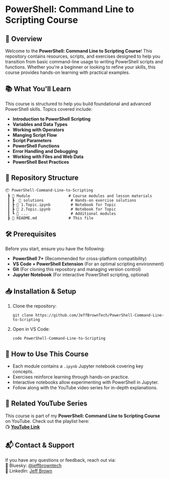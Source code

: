 # **PowerShell: Command Line to Scripting Course**

## **📌 Overview**
Welcome to the **PowerShell: Command Line to Scripting Course**! This repository contains resources, scripts, and exercises designed to help you transition from basic command-line usage to writing PowerShell scripts and functions. Whether you're a beginner or looking to refine your skills, this course provides hands-on learning with practical examples.

## **📚 What You'll Learn**
This course is structured to help you build foundational and advanced PowerShell skills. Topics covered include:

- **Introduction to PowerShell Scripting**
- **Variables and Data Types**
- **Working with Operators**
- **Manging Script Flow**
- **Script Parameters**
- **PowerShell Functions**
- **Error Handling and Debugging**
- **Working with Files and Web Data**
- **PowerShell Best Practices**

## **📂 Repository Structure**
```
📦 PowerShell-Command-Line-to-Scripting
 ┣ 📂 Module                 # Course modules and lesson materials
 ┃ ┣  📂 solutions            # Hands-on exercise solutions
 ┃ ┣ 📜 1.Topic.ipynb         # Notebook for Topic
 ┃ ┣ 📜 2.Topic.ipynb         # Notebook for Topic
 ┃ ┗ 📜 ...                   # Additional modules
 ┣ 📜 README.md              # This file
```

## **🛠 Prerequisites**
Before you start, ensure you have the following:

- **PowerShell 7+** (Recommended for cross-platform compatibility)  
- **VS Code + PowerShell Extension** (For an optimal scripting environment)  
- **Git** (For cloning this repository and managing version control)  
- **Jupyter Notebook** (For interactive PowerShell scripting, optional)

## **📥 Installation & Setup**
1. Clone the repository:
   ```
   git clone https://github.com/JeffBrownTech/PowerShell-Command-Line-to-Scripting
   ```
2. Open in VS Code:
   ```
   code PowerShell-Command-Line-to-Scripting
   ```

## **📝 How to Use This Course**
- Each module contains a `.ipynb` Jupyter notebook covering key concepts.
- Exercises reinforce learning through hands-on practice.
- Interactive notebooks allow experimenting with PowerShell in Jupyter.
- Follow along with the YouTube video series for in-depth explanations.

## **🎥 Related YouTube Series**
This course is part of my **PowerShell: Command Line to Scripting Course** on YouTube. Check out the playlist here:  
📺 **[YouTube Link](https://www.youtube.com/yourchannel)**

## **📬 Contact & Support**
If you have any questions or feedback, reach out via:  
🦋 Bluesky: [@jeffbrowntech](https://bsky.app/profile/jeffbrowntech.bsky.social)  
💼 LinkedIn: [Jeff Brown](https://www.linkedin.com/in/jeffbrowntech)  
